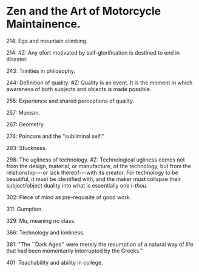 # Zen and the Art of Motorcycle Maintainence.

214: Ego and mountain climbing.  

214: #Z: Any efort motivated by self-glorification is destined to end in disaster.  

243: Trinities in philosophy.  

244: Definition of quality.  #Z: Quality is an event. It is the moment in which awareness of both subjects and objects is made possible.  

255: Experience and shared perceptions of quality.  

257: Monism.  

267: Geometry.  

274: Poincare and the "subliminal self."  

293: Stuckness.  

298: The ugliness of technology. #Z: Technological ugliness comes not from the design, material, or manufacture, of the technology, but from the relationship---or lack thereof---with its creator. For technology to be beautiful, it must be identified with, and the maker must collapse their subject/object duality into what is essentially one _I-thou._   

302: Piece of mind as pre-requisite of good work.  

311: Gumption.  

329: Mu, meaning no class.  

366: Technology and lonliness.  

381: "The ``Dark Ages'' were merely the resumption of a natural way of life that had been momentarily interrupted by the Greeks."  

401: Teachability and ability in college.  
